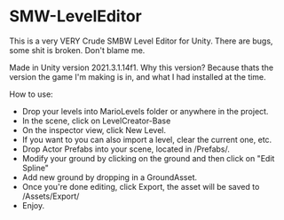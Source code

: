 # SMW-LevelEditor

This is a very VERY Crude SMBW Level Editor for Unity. There are bugs, some shit is broken. Don't blame me.

Made in Unity version 2021.3.1.14f1. Why this version? Because thats the version the game I'm making is in, and what I had installed at the time.

How to use:
- Drop your levels into MarioLevels folder or anywhere in the project.
- In the scene, click on LevelCreator-Base
- On the inspector view, click New Level.
 - If you want to you can also import a level, clear the current one, etc.
- Drop Actor Prefabs into your scene, located in /Prefabs/.
- Modify your ground by clicking on the ground and then click on "Edit Spline"
- Add new ground by dropping in a GroundAsset.
- Once you're done editing, click Export, the asset will be saved to /Assets/Export/
- Enjoy.
